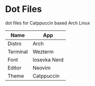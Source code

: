 # Dot Files
dot files for Catppuccin based Arch Linux

| Name | App |
| --- | --- |
| Distro | Arch |
| Terminal | Wezterm |
| Font | Iosevka Nerd |
| Editor | Neovim |
| Theme | Catppuccin |
